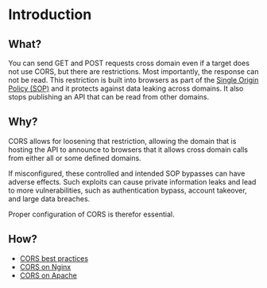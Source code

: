 # Introduction

## What?

You can send GET and POST requests cross domain even if a target does not use CORS, but there are restrictions. Most importantly, the response can not be read. This restriction is built into browsers as part of the [Single Origin Policy (SOP)](red-app:docs/techniques/sop) and it protects against data leaking across domains. It also stops publishing an API that can be read from other domains.

## Why?

CORS allows for loosening that restriction, allowing the domain that is hosting the API to announce to browsers that it allows cross domain calls from either all or some defined domains. 

If misconfigured, these controlled and intended SOP bypasses can have adverse effects. Such exploits can cause private information leaks and lead to more vulnerabilities, such as authentication bypass, account takeover, and large data breaches.

Proper configuration of CORS is therefor essential.

## How?

* [CORS best practices](requirements.md)
* [CORS on Nginx](nginx.md)
* [CORS on Apache](apache.md)